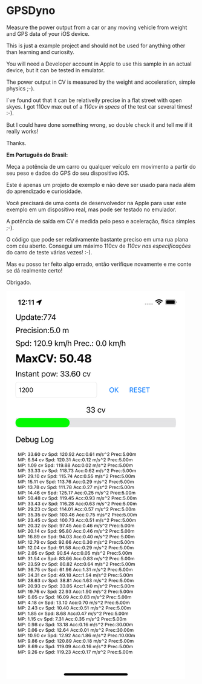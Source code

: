 # GPSDyno
Measure the power output from a car or any moving vehicle from weight and GPS data of your iOS device.

This is just a example project and should not be used for anything other than learning and curiosity.

You will need a Developer account in Apple to use this sample in an actual device, but it can be tested in emulator.

The power output in CV is measured by the weight and acceleration, simple physics ;-). 

I`ve found out that it can be relativelly precise in a flat street with open skyes. I got 110cv max out of a *110cv in specs* of the test car several times! :-). 

But I could have done something wrong, so double check it and tell me if it really works!

Thanks.

**Em Português do Brasil:**

Meça a potência de um carro ou qualquer veículo em movimento a partir do seu peso e dados do GPS do seu dispositivo iOS.

Este é apenas um projeto de exemplo e não deve ser usado para nada além do aprendizado e curiosidade.

Você precisará de uma conta de desenvolvedor na Apple para usar este exemplo em um dispositivo real, mas pode ser testado no emulador.

A potência de saída em CV é medida pelo peso e aceleração, física simples ;-).

O código que pode ser relativamente bastante preciso em uma rua plana com céu aberto. Consegui um máximo 110cv de *110cv nas especificações* do carro de teste várias vezes! :-).

Mas eu posso ter feito algo errado, então verifique novamente e me conte se dá realmente certo!

Obrigado.



![Emulator screenshot sample](/ScreenShotEmulator.png)
